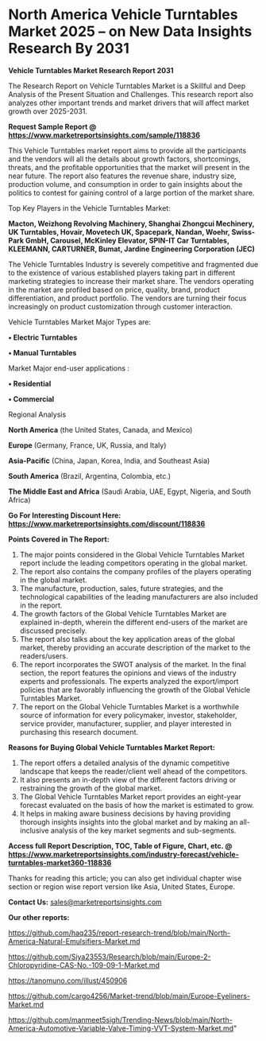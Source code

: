 # North America Vehicle Turntables Market 2025 – on New Data Insights Research By 2031

<strong>Vehicle Turntables Market Research Report 2031</strong>

The Research Report on Vehicle Turntables Market is a Skillful and Deep Analysis of the Present Situation and Challenges. This research report also analyzes other important trends and market drivers that will affect market growth over 2025-2031.

<strong>Request Sample Report @ <a href=https://www.marketreportsinsights.com/sample/118836>https://www.marketreportsinsights.com/sample/118836</a></strong>

This Vehicle Turntables market report aims to provide all the participants and the vendors will all the details about growth factors, shortcomings, threats, and the profitable opportunities that the market will present in the near future. The report also features the revenue share, industry size, production volume, and consumption in order to gain insights about the politics to contest for gaining control of a large portion of the market share.

Top Key Players in the Vehicle Turntables Market:

<strong>Macton, Weizhong Revolving Machinery, Shanghai Zhongcui Mechinery, UK Turntables, Hovair, Movetech UK, Spacepark, Nandan, Woehr, Swiss-Park GmbH, Carousel, McKinley Elevator, SPIN-IT Car Turntables, KLEEMANN, CARTURNER, Bumat, Jardine Engineering Corporation (JEC)</strong>

The Vehicle Turntables Industry is severely competitive and fragmented due to the existence of various established players taking part in different marketing strategies to increase their market share. The vendors operating in the market are profiled based on price, quality, brand, product differentiation, and product portfolio. The vendors are turning their focus increasingly on product customization through customer interaction.

Vehicle Turntables Market Major Types are:

<strong>• Electric Turntables

• Manual Turntables</strong>

Market Major end-user applications :

<strong>• Residential

• Commercial</strong>

Regional Analysis

</u><strong><b>North America</b></strong> (the United States, Canada, and Mexico)

<strong><b>Europe </b></strong>(Germany, France, UK, Russia, and Italy)

<strong><b>Asia-Pacific</b></strong> (China, Japan, Korea, India, and Southeast Asia)

<strong><b>South America</b></strong> (Brazil, Argentina, Colombia, etc.)

<strong><b>The Middle East and Africa</b></strong> (Saudi Arabia, UAE, Egypt, Nigeria, and South Africa)

<strong>Go For Interesting Discount Here: <a href=https://www.marketreportsinsights.com/discount/118836>https://www.marketreportsinsights.com/discount/118836</a></strong>

<strong>Points Covered in The Report:</strong>
<ol>
  <li>The major points considered in the Global Vehicle Turntables Market report include the leading competitors operating in the global market.</li>
  <li>The report also contains the company profiles of the players operating in the global market.</li>
  <li>The manufacture, production, sales, future strategies, and the technological capabilities of the leading manufacturers are also included in the report.</li>
  <li>The growth factors of the Global Vehicle Turntables Market are explained in-depth, wherein the different end-users of the market are discussed precisely.</li>
  <li>The report also talks about the key application areas of the global market, thereby providing an accurate description of the market to the readers/users.</li>
  <li>The report incorporates the SWOT analysis of the market. In the final section, the report features the opinions and views of the industry experts and professionals. The experts analyzed the export/import policies that are favorably influencing the growth of the Global Vehicle Turntables Market.</li>
  <li>The report on the Global Vehicle Turntables Market is a worthwhile source of information for every policymaker, investor, stakeholder, service provider, manufacturer, supplier, and player interested in purchasing this research document.</li>
</ol>
<strong>Reasons for Buying Global Vehicle Turntables Market Report:</strong>

<ol>
  <li>The report offers a detailed analysis of the dynamic competitive landscape that keeps the reader/client well ahead of the competitors.</li>
  <li>It also presents an in-depth view of the different factors driving or restraining the growth of the global market.</li>
  <li>The Global Vehicle Turntables Market report provides an eight-year forecast evaluated on the basis of how the market is estimated to grow.</li>
  <li>It helps in making aware business decisions by having providing thorough insights insights into the global market and by making an all-inclusive analysis of the key market segments and sub-segments.</li>
</ol>
<strong>Access full Report Description, TOC, Table of Figure, Chart, etc. @ <a href=https://www.marketreportsinsights.com/industry-forecast/vehicle-turntables-market360-118836>https://www.marketreportsinsights.com/industry-forecast/vehicle-turntables-market360-118836</a></strong>


Thanks for reading this article; you can also get individual chapter wise section or region wise report version like Asia, United States, Europe.

<strong>Contact Us:</strong>
sales@marketreportsinsights.com

<strong>Our other reports:</strong>

<a href=https://github.com/haq235/report-research-trend/blob/main/North-America-Natural-Emulsifiers-Market.md>https://github.com/haq235/report-research-trend/blob/main/North-America-Natural-Emulsifiers-Market.md</a>

<a href=https://github.com/Siya23553/Research/blob/main/Europe-2-Chloropyridine-CAS-No.-109-09-1-Market.md>https://github.com/Siya23553/Research/blob/main/Europe-2-Chloropyridine-CAS-No.-109-09-1-Market.md</a>

<a href=https://tanomuno.com/illust/450906>https://tanomuno.com/illust/450906</a>

<a href=https://github.com/cargo4256/Market-trend/blob/main/Europe-Eyeliners-Market.md>https://github.com/cargo4256/Market-trend/blob/main/Europe-Eyeliners-Market.md</a>

<a href=https://github.com/manmeet5sigh/Trending-News/blob/main/North-America-Automotive-Variable-Valve-Timing-VVT-System-Market.md>https://github.com/manmeet5sigh/Trending-News/blob/main/North-America-Automotive-Variable-Valve-Timing-VVT-System-Market.md</a>"

